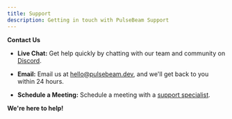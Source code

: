 ```yaml
---
title: Support
description: Getting in touch with PulseBeam Support
---
```


**Contact Us**

* **Live Chat:** Get help quickly by chatting with our team and community on [Discord](https://discord.gg/Bhd3t9afuB).

* **Email:** Email us at [hello@pulsebeam.dev](mailto:hello@pulsebeam.dev), and we'll get back to you within 24 hours.

* **Schedule a Meeting:** Schedule a meeting with a [support specialist](https://calendar.google.com/calendar/u/0/appointments/schedules/AcZssZ10fHmfszHRhqzS06zBlb7zTgS5_itImZw8SIEgG8vV_Cd8hMmgdG2nJJK8h3lJy_H4LMKJ_1lm).

**We're here to help!**
